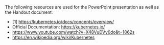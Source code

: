 The following resources are used for the PowerPoint presentation as well as the Handout document:
- [1] https://kubernetes.io/docs/concepts/overview/
- Official Documentation: https://kubernetes.io/
- https://www.youtube.com/watch?v=X48VuDVv0do&t=1862s
- https://en.wikipedia.org/wiki/Kubernetes

